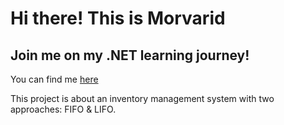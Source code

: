 # Hi there! This is **Morvarid** 
## Join me on my .NET learning journey! 
You can find me [here](https://github.com/rozhaaan) 

This project is about an inventory management system with two approaches: FIFO & LIFO.